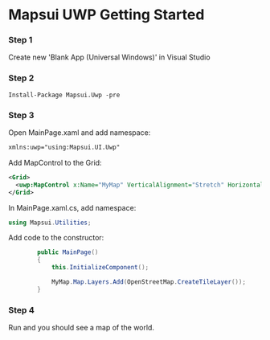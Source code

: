 # Mapsui UWP Getting Started

### Step 1 

Create new 'Blank App (Universal Windows)' in Visual Studio

### Step 2

```console
Install-Package Mapsui.Uwp -pre
```

### Step 3

Open MainPage.xaml and add namespace:

```xml
xmlns:uwp="using:Mapsui.UI.Uwp"
```

Add MapControl to the Grid:

```xml
<Grid>
  <uwp:MapControl x:Name="MyMap" VerticalAlignment="Stretch" HorizontalAlignment="Stretch" />
</Grid>
```


In MainPage.xaml.cs, add namespace:

```csharp
using Mapsui.Utilities;
```

Add code to the constructor:

```csharp
        public MainPage()
        {
            this.InitializeComponent();

            MyMap.Map.Layers.Add(OpenStreetMap.CreateTileLayer());
        }

```

### Step 4

Run and you should see a map of the world.
